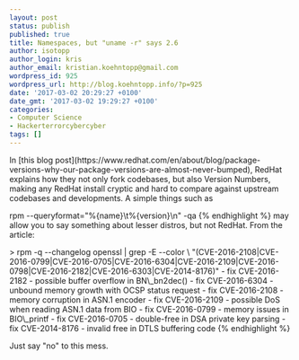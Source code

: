 ```yaml
---
layout: post
status: publish
published: true
title: Namespaces, but "uname -r" says 2.6
author: isotopp
author_login: kris
author_email: kristian.koehntopp@gmail.com
wordpress_id: 925
wordpress_url: http://blog.koehntopp.info/?p=925
date: '2017-03-02 20:29:27 +0100'
date_gmt: '2017-03-02 19:29:27 +0100'
categories:
- Computer Science
- Hackerterrorcybercyber
tags: []
---
```

<p>In [this blog post](https://www.redhat.com/en/about/blog/package-versions-why-our-package-versions-are-almost-never-bumped), RedHat explains how they not only fork codebases, but also Version Numbers, making any RedHat install cryptic and hard to&nbsp;compare against upstream codebases and developments. A simple things such as</p>
<p>     rpm --queryformat="%{name}\t%{version}\n" -qa {% endhighlight %} may allow you to say something about lesser distros, but not RedHat. From the article: </p>
<p>    > rpm -q --changelog openssl | grep -E --color \ "(CVE-2016-2108|CVE-2016-0799|CVE-2016-0705|CVE-2016-6304|CVE-2016-2109|CVE-2016-0798|CVE-2016-2182|CVE-2016-6303|CVE-2014-8176)" - fix CVE-2016-2182 - possible buffer overflow in BN\_bn2dec() - fix CVE-2016-6304 - unbound memory growth with OCSP status request - fix CVE-2016-2108 - memory corruption in ASN.1 encoder - fix CVE-2016-2109 - possible DoS when reading ASN.1 data from BIO - fix CVE-2016-0799 - memory issues in BIO\_printf - fix CVE-2016-0705 - double-free in DSA private key parsing - fix CVE-2014-8176 - invalid free in DTLS buffering code {% endhighlight %}</p>
<p>     Just say "no" to this mess.</p>
